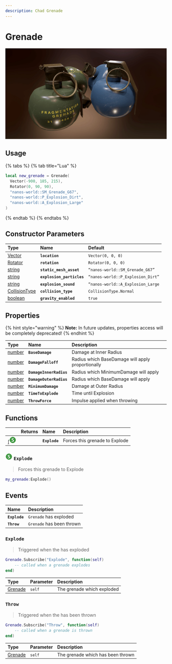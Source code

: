 ```yaml
---
description: Chad Grenade
---
```


# Grenade

![](../../.gitbook/assets/image%20%2851%29.png)

## Usage

{% tabs %}
{% tab title="Lua" %}
```lua
local new_grenade = Grenade(
  Vector(-900, 185, 215),
  Rotator(0, 90, 90),
  "nanos-world::SM_Grenade_G67",
  "nanos-world::P_Explosion_Dirt",
  "nanos-world::A_Explosion_Large"
)
```
{% endtab %}
{% endtabs %}

## Constructor Parameters

| **Type** | **Name** | **Default** |
| :--- | :--- | :--- |
| [Vector](../utility-classes/vector.md) | **`location`** | `Vector(0, 0, 0)` |
| [Rotator](../utility-classes/rotator.md) | **`rotation`** | `Rotator(0, 0, 0)` |
| [string](../glossary/basic-types.md#string) | **`static_mesh_asset`** | `“nanos-world::SM_Grenade_G67”` |
| [string](../glossary/basic-types.md#string) | **`explosion_particles`** | `“nanos-world::P_Explosion_Dirt”` |
| [string](../glossary/basic-types.md#string) | **`explosion_sound`** | `“nanos-world::A_Explosion_Large` |
| [CollisionType](../glossary/enums.md#collisiontype) | **`collision_type`** | `CollisionType.Normal` |
| [boolean](../glossary/basic-types.md#boolean) | **`gravity_enabled`** | `true` |

## Properties

{% hint style="warning" %}
**Note:** In future updates, properties access will be completely deprecated!
{% endhint %}

| **Type** | **Name** | **Description** |
| :--- | :--- | :--- |
| [number](../glossary/basic-types.md#number) | **`BaseDamage`** | Damage at Inner Radius |
| [number](../glossary/basic-types.md#number) | **`DamageFalloff`** | Radius which BaseDamage will apply proportionally |
| [number](../glossary/basic-types.md#number) | **`DamageInnerRadius`** | Radius which MinimumDamage will apply |
| [number](../glossary/basic-types.md#number) | **`DamageOuterRadius`** | Radius which BaseDamage will apply |
| [number](../glossary/basic-types.md#number) | **`MinimumDamage`** | Damage at Outer Radius |
| [number](../glossary/basic-types.md#number) | **`TimeToExplode`** | Time until Explosion |
| [number](../glossary/basic-types.md#number) | **`ThrowForce`** | Impulse applied when throwing |

## Functions

|  | **Returns** | **Name** | **Description** |
| :--- | :--- | :--- | :--- |
| [ \[![](../../.gitbook/assets/server-only.png)](../../core-concepts/scripting/authority-concepts.md#methods-and-events-availability) |  | **`Explode`** | Forces this grenade to Explode |

### [![](../../.gitbook/assets/server-only.png)](../../core-concepts/scripting/authority-concepts.md#methods-and-events-availability) **`Explode`**

> Forces this grenade to Explode

```lua
my_grenade:Explode()
```

## Events

| **Name** | **Description** |
| :--- | :--- |
| **`Explode`** | `Grenade` has exploded |
| **`Throw`** | `Grenade` has been thrown |

### `Explode`

> Triggered when the has exploded

```lua
Grenade.Subscribe("Explode", function(self)
    -- called when a grenade explodes
end)
```

| Type | Parameter | Description |
| :--- | :--- | :--- |
| [Grenade](grenade.md) | `self` | The grenade which exploded |

### **`Throw`**

> Triggered when the has been thrown

```lua
Grenade.Subscribe("Throw", function(self)
    -- called when a grenade is thrown
end)
```

| Type | Parameter | Description |
| :--- | :--- | :--- |
| [Grenade](grenade.md) | `self` | The grenade which has been thrown |

